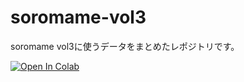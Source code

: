 # soromame-vol3
soromame vol3に使うデータをまとめたレポジトリです。

[![Open In Colab](https://colab.research.google.com/assets/colab-badge.svg)](https://colab.research.google.com/github/Kaggle-runa/soromame-vol3/blob/main/Retrieval_based_Voice_Conversion_WebUI%E3%81%AE%E8%B5%B7%E5%8B%95.ipynb)
